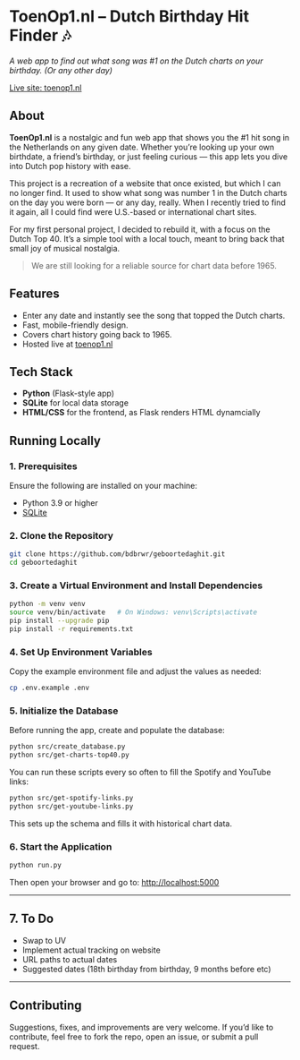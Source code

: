 # ToenOp1.nl – Dutch Birthday Hit Finder 🎶
_A web app to find out what song was #1 on the Dutch charts on your birthday. (Or any other day)_

[Live site: toenop1.nl](https://toenop1.nl)

## About

**ToenOp1.nl** is a nostalgic and fun web app that shows you the #1 hit song in the Netherlands on any given date. Whether you’re looking up your own birthdate, a friend’s birthday, or just feeling curious — this app lets you dive into Dutch pop history with ease.

This project is a recreation of a website that once existed, but which I can no longer find. It used to show what song was number 1 in the Dutch charts on the day you were born — or any day, really. When I recently tried to find it again, all I could find were U.S.-based or international chart sites.

For my first personal project, I decided to rebuild it, with a focus on the Dutch Top 40. It’s a simple tool with a local touch, meant to bring back that small joy of musical nostalgia.

> We are still looking for a reliable source for chart data before 1965.

## Features

- Enter any date and instantly see the song that topped the Dutch charts.
- Fast, mobile-friendly design.
- Covers chart history going back to 1965.
- Hosted live at [toenop1.nl](https://toenop1.nl)

## Tech Stack

- **Python** (Flask-style app)
- **SQLite** for local data storage
- **HTML/CSS** for the frontend, as Flask renders HTML dynamcially

## Running Locally

### 1. Prerequisites

Ensure the following are installed on your machine:

- Python 3.9 or higher
- [SQLite](https://www.sqlite.org/download.html)

### 2. Clone the Repository

```bash
git clone https://github.com/bdbrwr/geboortedaghit.git
cd geboortedaghit
```

### 3. Create a Virtual Environment and Install Dependencies

```bash
python -m venv venv
source venv/bin/activate   # On Windows: venv\Scripts\activate
pip install --upgrade pip
pip install -r requirements.txt
```

### 4. Set Up Environment Variables

Copy the example environment file and adjust the values as needed:

```bash
cp .env.example .env
```

### 5. Initialize the Database

Before running the app, create and populate the database:

```bash
python src/create_database.py
python src/get-charts-top40.py
```

You can run these scripts every so often to fill the Spotify and YouTube links:

```bash
python src/get-spotify-links.py 
python src/get-youtube-links.py
```

This sets up the schema and fills it with historical chart data.

### 6. Start the Application

```bash
python run.py
```

Then open your browser and go to: [http://localhost:5000](http://localhost:5000)

---

## 7. To Do

- Swap to UV
- Implement actual tracking on website
- URL paths to actual dates
- Suggested dates (18th birthday from birthday, 9 months before etc)

---

## Contributing

Suggestions, fixes, and improvements are very welcome. If you’d like to contribute, feel free to fork the repo, open an issue, or submit a pull request.
